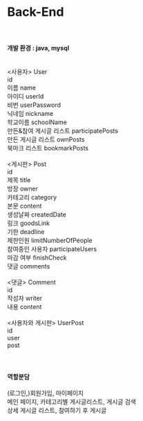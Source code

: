 # Back-End
<br/> 
<h4>개발 환경 : java, mysql</h4> 
<br/> 
<사용자> User<br/> 
id<br/> 
이름 name<br/> 
아이디 userId<br/> 
비번 userPassword<br/> 
닉네임 nickname<br/> 
학교이름 schoolName<br/> 
만든&참여 게시글 리스트 participatePosts<br/> 
만든 게시글 리스트 ownPosts<br/> 
북마크 리스트 bookmarkPosts<br/> 
<br/> 
<게시판> Post<br/> 
id<br/> 
제목 title<br/> 
방장 owner<br/> 
카테고리 category<br/> 
본문 content<br/> 
생성날짜 createdDate<br/> 
링크 goodsLink<br/> 
기한 deadline<br/> 
제한인원 limitNumberOfPeople<br/> 
참여중인 사용자 participateUsers<br/> 
마감 여부 finishCheck<br/> 
댓글 comments <br/> 
<br/> 
<댓글> Comment<br/> 
id<br/> 
작성자 writer<br/> 
내용 content<br/> 
<br/> 
<사용자와 게시판> UserPost<br/> 
id<br/> 
user<br/> 
post<br/> 
<br/> 
<br/> 
<h4>역할분담</h4>
(로그인,)회원가입, 마이페이지<br/> 
메인 페이지, 카테고리별 게시글리스트, 게시글 검색<br/> 
상세 게시글 리스트, 참여하기 후 게시글 <br/> 
<br/> 
